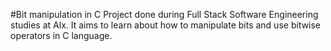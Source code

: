 #Bit manipulation in C
Project done during Full Stack Software Engineering studies at Alx. It aims to learn about how to manipulate bits and use bitwise operators in C language.
